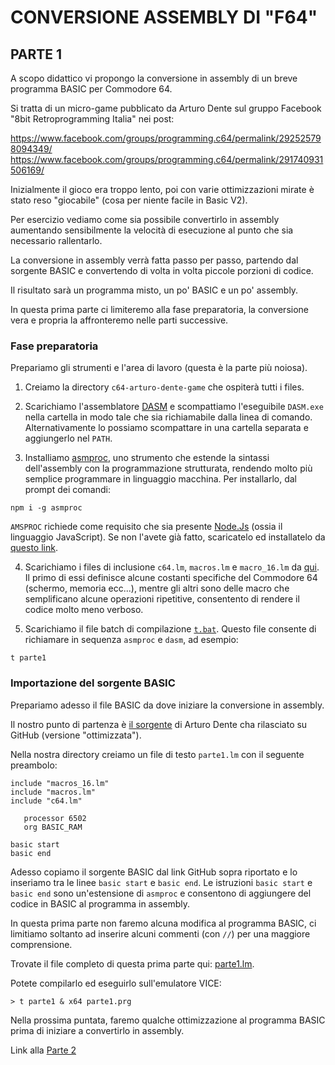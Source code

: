 # CONVERSIONE ASSEMBLY DI "F64" 

## PARTE 1 

A scopo didattico vi propongo la conversione in assembly di un breve programma BASIC per Commodore 64.

Si tratta di un micro-game pubblicato da Arturo Dente sul gruppo Facebook 
"8bit Retroprogramming Italia" nei post:

https://www.facebook.com/groups/programming.c64/permalink/292525798094349/
https://www.facebook.com/groups/programming.c64/permalink/291740931506169/

Inizialmente il gioco era troppo lento, poi con varie ottimizzazioni mirate 
è stato reso "giocabile" (cosa per niente facile in Basic V2).

Per esercizio vediamo come sia possibile convertirlo in assembly aumentando
sensibilmente la velocità di esecuzione al punto che sia necessario rallentarlo.

La conversione in assembly verrà fatta passo per passo, 
partendo dal sorgente BASIC e convertendo di volta in volta 
piccole porzioni di codice.

Il risultato sarà un programma misto, un po' BASIC e un po' assembly.

In questa prima parte ci limiteremo alla fase preparatoria, la conversione vera 
e propria la affronteremo nelle parti successive.

### Fase preparatoria

Prepariamo gli strumenti e l'area di lavoro (questa è la parte più noiosa).

1) Creiamo la directory `c64-arturo-dente-game` che ospiterà tutti i files. 

2) Scarichiamo l'assemblatore [DASM](https://sourceforge.net/projects/dasm-dillon/) e scompattiamo l'eseguibile `DASM.exe` nella cartella in modo tale che sia richiamabile dalla linea di comando. Alternativamente lo possiamo scompattare in una cartella separata e aggiungerlo nel `PATH`.

3) Installiamo [asmproc](https://github.com/nippur72/asmproc), uno strumento che estende 
la sintassi dell'assembly con la programmazione strutturata, rendendo molto
più semplice programmare in linguaggio macchina. Per installarlo, dal prompt dei comandi:

`npm i -g asmproc`

`AMSPROC` richiede come requisito che sia presente [Node.Js](https://nodejs.org/it/) (ossia
il linguaggio JavaScript). Se non l'avete già fatto, scaricatelo ed installatelo da [questo link](https://nodejs.org/it/).

4) Scarichiamo i files di inclusione `c64.lm`, `macros.lm` e `macro_16.lm` da [qui](https://github.com/nippur72/8-bit-projects/tree/master/c64-arturo-dente-game). Il primo di essi definisce alcune costanti specifiche del Commodore 64 (schermo, memoria ecc...), mentre gli altri sono delle macro che semplificano alcune operazioni ripetitive, consentento di rendere il codice molto meno verboso.

5) Scarichiamo il file batch di compilazione [`t.bat`]([qui](https://github.com/nippur72/8-bit-projects/tree/master/c64-arturo-dente-game/t.bat)). Questo file consente di richiamare in sequenza `asmproc` e `dasm`, ad esempio:

`t parte1`

### Importazione del sorgente BASIC

Prepariamo adesso il file BASIC da dove iniziare la conversione in assembly.

Il nostro punto di partenza è [il sorgente](https://github.com/ArturoDente/F64) di Arturo Dente cha rilasciato su GitHub (versione "ottimizzata").

Nella nostra directory creiamo un file di testo `parte1.lm` con il seguente preambolo:

```
include "macros_16.lm"
include "macros.lm"
include "c64.lm"

   processor 6502
   org BASIC_RAM

basic start
basic end
```

Adesso copiamo il sorgente BASIC dal link GitHub sopra riportato e lo inseriamo tra le linee `basic start` e `basic end`. Le istruzioni `basic start` e `basic end` sono un'estensione di `asmproc` e consentono di aggiungere del codice in BASIC al programma in assembly.

In questa prima parte non faremo alcuna modifica al programma BASIC, ci limitiamo soltanto ad inserire alcuni commenti (con `//`) per una maggiore comprensione.

Trovate il file completo di questa prima parte qui: [parte1.lm](parte1.lm).

Potete compilarlo ed eseguirlo sull'emulatore VICE:

```
> t parte1 & x64 parte1.prg
```

Nella prossima puntata, faremo qualche ottimizzazione al programma BASIC prima di iniziare a convertirlo in assembly.

Link alla [Parte 2](parte2.md)